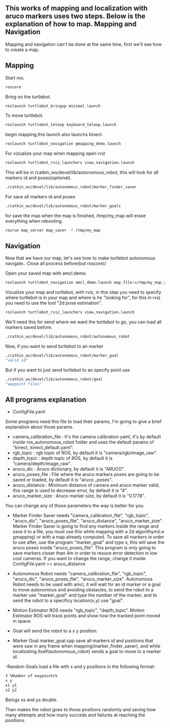 This works of mapping and localization with aruco markers uses two steps. Below is the explanation of how to map.
Mapping and Navigation
------------


Mapping and navigation can't be done at the same time, first we'll see how to create a map.

Mapping 
------------
Start ros.

```bash
roscore 
```

Bring on the turtlebot.

```bash
roslaunch turtlebot_bringup minimal.launch
```
To move turtlebot.

```bash
roslaunch turtlebot_teleop keyboard_teleop.launch
```

begin mapping,this launch also launchs kinect.

```bash
roslaunch turtlebot_navigation gmapping_demo.launch
```

For vizualize your map when mapping open rviz

```bash
roslaunch turtlebot_rviz_launchers view_navigation.launch
```

This will be in /catkin_ws/devel/lib/autonomous_robot, this will look for all markers id and poses(optional).

```bash
./catkin_ws/devel/lib/autonomous_robot/marker_finder_saver
```
For save all markers id and poses 

```bash
./catkin_ws/devel/lib/autonomous_robot/marker_goals
```

for save the map when the map is finished, /tmp/my_map will erase everything when rebooting.

```bash
rosrun map_server map_saver -f /tmp/my_map
```

Navigation 
------------
Now that we have our map, let's see how to make turtlebot autonomous navigate..
Close all process before(but roscore)/

Open your saved map with amcl.demo.

```bash
roslaunch turtlebot_navigation amcl_demo.launch map_file:=/tmp/my_map.yaml
```

Vizualize your map and turtlebot, with rviz, in this step you need to specify where turtlebot is in your map 
and where is he "looking for", for this in rviz you need to use the tool "2d pose estimation".

```bash
roslaunch turtlebot_rviz_launchers view_navigation.launch
```

We'll need this for send where we want the turtlebot to go, you can load all markers saved before.

```bash
./catkin_ws/devel/lib/autonomous_robot/autonomous_robot
```

Now, if you want to send turtlebot to an marker

```bash
./catkin_ws/devel/lib/autonomous_robot/marker_goal
"valid id"
```

But if you want to just send turtlebot to an specify point use

```bash
./catkin_ws/devel/lib/autonomous_robot/goal
"waypoint files"
```

All programs explanation 
------------

- ConfigFile.yaml 

Some programs need this file to load their params, I'm going to give a brief explanation about those params.
  - camera_calibration_file : It's the camera calibration yaml, it's by default inside ros_autonomous_robot folder and uses the default params of "kinect, kinect_default.yaml".
  - rgb_topic : rgb topic of ROS, by default it is "camera/rgb/image_raw".
  - depth_topic : depth topic of ROS, by default it is "camera/depth/image_raw".
  - aruco_dic : Aruco dictionary, by default it is "ARUCO".
  - aruco_poses_file : File where the aruco markers poses are going to be saved or loaded, by default it is "aruco _poses".
  - aruco_distance : Minimum distance of camera and aruco marker valid, this range is used to decrease error, by default it is "4".
  - aruco_marker_size : Aruco marker size, by default it is "0.1778".

You can change any of those parameters the way is better for you.

- Marker Finder Saver needs "camera_calibration_file", "rgb_topic", "aruco_dic", "aruco_poses_file", "aruco_distance", "aruco_marker_size". Marker Finder Saver is going to find any markers inside the range and save it to a file, you must use this while mapping with a 2d algorithym(i.e gmapping) or with a map already computed.
To save all markers in order to use after, use the program "marker_goal" and type s, this will save the aruco poses inside "aruco_poses_file".
This program is only going to save markers closer than 4m in order to resuce error detection in low cost cameras. If you want to change the range, change it inside ConfigFile.yaml >> aruco_distance


- Autonomous Robot needs "camera_calibration_file", "rgb_topic", "aruco_dic", "aruco_poses_file", "aruco_marker_size". Autonomous Robot needs to be used with amcl, it will wait for an id marker or a goal to move autonomous and avoiding obstacles, to send the robot to a marker use "marker_goal" and type the number of the marker, and to send the robot to a specificy location(x,y) use "goal".


- Motion Estimator ROS needs "rgb_topic", "depth_topic". Motion Estimator ROS will track points and show how the tracked point moved in space.

- Goal will send the robot to a x y position. 

- Marker Goal marker_goal.cpp save all markers id and positions that were saw in any frame when mapping(marker_finder_saver), and while localizating itself(autonomous_robot) sends a goal to move to a marker id.

-Random Goals load a file with x and y positions in the following format:
```bash
3 %Number of waypoints%
x y
x1 y1
x2 y2
```
Beings xs and ys double.

Than makes the robot goes to those positions randomly and saving how many attempts and 
how many succeds and failures at reaching the positions.

 

